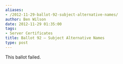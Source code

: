 ```yaml
---
aliases:
- /2012-11-29-ballot-92-subject-alternative-names/
author: Ben Wilson
date: 2012-11-29 01:35:00
tags:
- Server Certificates
title: Ballot 92 – Subject Alternative Names
type: post
---
```


This ballot failed.